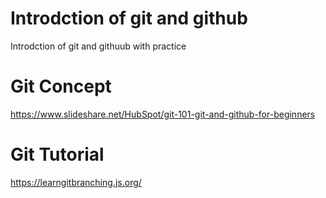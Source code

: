 # Introdction of git and github
Introdction of git and githuub with practice

# Git Concept
https://www.slideshare.net/HubSpot/git-101-git-and-github-for-beginners

# Git Tutorial
https://learngitbranching.js.org/
